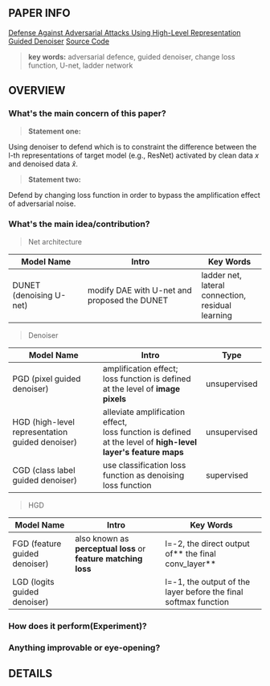 ## PAPER INFO
[Defense Against Adversarial Attacks Using High-Level Representation Guided Denoiser](https://arxiv.org/abs/1712.02976)
[Source Code](https://github.com/lfz/Guided-Denoise)

>**key words:** adversarial defence, guided denoiser, change loss function, U-net, ladder network

## OVERVIEW
### What's the main concern of this paper?
>**Statement one:**

Using denoiser to defend which is to constraint the difference between the l-th representations of target model (e.g., ResNet) activated by clean data $x$ and denoised data $\hat{x}$. 

>**Statement two:**

Defend by changing loss function in order to bypass the amplification effect of adversarial noise.

### What's the main idea/contribution?

>Net architecture

|Model Name|Intro|Key Words|
|---|---|---|
|DUNET (denoising U-net)|modify DAE with U-net and proposed the DUNET|ladder net,<br>lateral connection,<br>residual learning|

> Denoiser

|Model Name|Intro| Type|
|---|---|---|
|PGD (pixel guided denoiser)|amplification effect;<br>loss function is defined at the level of **image pixels**|unsupervised|
|HGD (high-level representation guided denoiser)|alleviate amplification effect,<br>loss function is defined at the level of **high-level layer's feature maps** |unsupervised|
|CGD (class label guided denoiser)|use classification loss function as denoising loss function|supervised|

>HGD

|Model Name|Intro|Key Words|
|---|---|---|
|FGD (feature guided denoiser)|also known as **perceptual loss** or **feature matching loss**|l=-2, the direct output of** the final conv_layer**|
|LGD (logits guided denoiser)| |l=-1, the output of the layer before the final softmax function|

### How does it perform(Experiment)?
### Anything improvable or eye-opening?

## DETAILS
